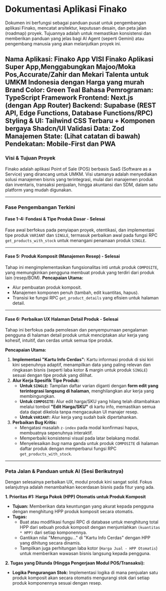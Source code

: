 # Dokumentasi Aplikasi Finako

Dokumen ini berfungsi sebagai panduan pusat untuk pengembangan aplikasi Finako, mencatat arsitektur, keputusan desain, dan peta jalan (roadmap) proyek. Tujuannya adalah untuk memastikan konsistensi dan memberikan panduan yang jelas bagi AI Agent (seperti Gemini) atau pengembang manusia yang akan melanjutkan proyek ini.

**Nama Aplikasi**: Finako App
**VISI Finako** Aplikasi Super App,Menggabungkan Majoo/Moka Pos,Accurate/Zahir dan Mekari Talenta untuk UMKM Indonesia dengan Harga yang murah
**Brand Color**: Green Teal
**Bahasa Pemrograman**: TypeScript
**Framework Frontend**: Next.js (dengan App Router)
**Backend**: Supabase (REST API, Edge Functions, Database Functions/RPC)
**Styling & UI**: Tailwind CSS Terbaru + Komponen bergaya Shadcn/UI
**Validasi Data**: Zod
**Manajemen State**: (Lihat catatan di bawah)
**Pendekatan**: Mobile-First dan PWA
---

### **Visi & Tujuan Proyek**

Finako adalah aplikasi Point of Sale (POS) berbasis SaaS (Software as a Service) yang dirancang untuk UMKM. Visi utamanya adalah menyediakan solusi manajemen bisnis yang terintegrasi, mulai dari manajemen produk dan inventaris, transaksi penjualan, hingga akuntansi dan SDM, dalam satu platform yang mudah digunakan.

---

### **Fase Pengembangan Terkini**

#### **Fase 1-4: Fondasi & Tipe Produk Dasar - Selesai**
Fase awal berfokus pada penyiapan proyek, otentikasi, dan implementasi tipe produk `VARIANT` dan `SINGLE`, termasuk perbaikan awal pada fungsi RPC `get_products_with_stock` untuk menangani penamaan produk `SINGLE`.

---

#### **Fase 5: Produk Komposit (Manajemen Resep) - Selesai**
Tahap ini mengimplementasikan fungsionalitas inti untuk produk `COMPOSITE`, yang memungkinkan pengguna membuat produk yang terdiri dari produk lain (resep/BOM).
**Pencapaian Utama:**
- Alur pembuatan produk komposit.
- Manajemen komponen penuh (tambah, edit kuantitas, hapus).
- Transisi ke fungsi RPC `get_product_details` yang efisien untuk halaman detail.

---

#### **Fase 6: Perbaikan UX Halaman Detail Produk - Selesai**
Tahap ini berfokus pada pemolesan dan penyempurnaan pengalaman pengguna di halaman detail produk untuk menciptakan alur kerja yang kohesif, intuitif, dan cerdas untuk semua tipe produk.

**Pencapaian Utama:**
1.  **Implementasi "Kartu Info Cerdas":** Kartu informasi produk di sisi kiri kini sepenuhnya adaptif, menampilkan data yang paling relevan dan ringkasan bisnis (seperti laba kotor & margin untuk produk `SINGLE`) sesuai dengan tipe produk yang dilihat.
2.  **Alur Kerja Spesifik Tipe Produk:**
    - **Untuk `SINGLE`:** Tampilan daftar varian diganti dengan **form edit yang terintegrasi langsung di halaman**, menghilangkan alur kerja yang membingungkan.
    - **Untuk `COMPOSITE`:** Alur edit harga/SKU yang hilang telah ditambahkan melalui tombol **"Edit Harga/SKU"** di kartu info, memastikan semua data dapat dikelola tanpa mengacaukan UI manajer resep.
    - **Untuk `VARIANT`:** Alur kerja yang sudah baik dipertahankan.
3.  **Perbaikan Bug Kritis:**
    - Mengatasi masalah `z-index` pada modal konfirmasi hapus, membuatnya sepenuhnya interaktif.
    - Memperbaiki konsistensi visual pada latar belakang modal.
    - Menyelesaikan *bug* nama ganda untuk produk `COMPOSITE` di halaman daftar produk dengan memperbarui fungsi RPC `get_products_with_stock`.

---

### **Peta Jalan & Panduan untuk AI (Sesi Berikutnya)**

Dengan selesainya perbaikan UX, modul produk kini sangat solid. Fokus selanjutnya adalah menambahkan kecerdasan bisnis pada fitur yang ada.

**1. Prioritas #1: Harga Pokok (HPP) Otomatis untuk Produk Komposit**
   - **Tujuan:** Memberikan data keuntungan yang akurat kepada pengguna dengan menghitung HPP produk komposit secara otomatis.
   - **Tugas:**
     - Buat atau modifikasi fungsi RPC di database untuk menghitung total HPP dari sebuah produk komposit dengan menjumlahkan `(kuantitas * HPP)` dari setiap komponennya.
     - Gantikan nilai "Menunggu..." di "Kartu Info Cerdas" dengan HPP yang dihitung secara dinamis.
     - Tampilkan juga perhitungan laba kotor (`Harga Jual - HPP Otomatis`) untuk memberikan wawasan bisnis langsung kepada pengguna.

**2. Tugas yang Ditunda (Hingga Pengerjaan Modul POS/Transaksi):**
   - **Logika Pengurangan Stok:** Implementasi logika di mana penjualan satu produk komposit akan secara otomatis mengurangi stok dari setiap produk komponennya sesuai dengan resep.
